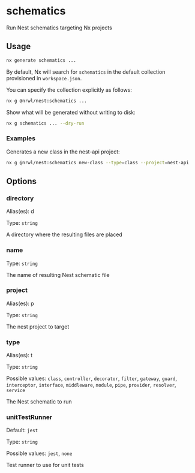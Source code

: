 # schematics

Run Nest schematics targeting Nx projects

## Usage

```bash
nx generate schematics ...
```

By default, Nx will search for `schematics` in the default collection provisioned in `workspace.json`.

You can specify the collection explicitly as follows:

```bash
nx g @nrwl/nest:schematics ...
```

Show what will be generated without writing to disk:

```bash
nx g schematics ... --dry-run
```

### Examples

Generates a new class in the nest-api project:

```bash
nx g @nrwl/nest:schematics new-class --type=class --project=nest-api
```

## Options

### directory

Alias(es): d

Type: `string`

A directory where the resulting files are placed

### name

Type: `string`

The name of resulting Nest schematic file

### project

Alias(es): p

Type: `string`

The nest project to target

### type

Alias(es): t

Type: `string`

Possible values: `class`, `controller`, `decorator`, `filter`, `gateway`, `guard`, `interceptor`, `interface`, `middleware`, `module`, `pipe`, `provider`, `resolver`, `service`

The Nest schematic to run

### unitTestRunner

Default: `jest`

Type: `string`

Possible values: `jest`, `none`

Test runner to use for unit tests
